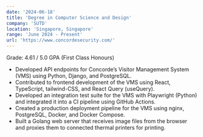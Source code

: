 ```yaml
---
date: '2024-06-18'
title: 'Degree in Computer Science and Design'
company: 'SUTD'
location: 'Singapore, Singapore'
range: 'June 2024 - Present'
url: 'https://www.concordesecurity.com/'
---
```


Grade: 4.61 / 5.0 GPA (First Class Honours)

- Developed API endpoints for Concorde’s Visitor Management System (VMS)
  using Python, Django, and PostgreSQL.
- Contributed to frontend development of the VMS using React, TypeScript,
  tailwind-CSS, and React Query (useQuery).
- Developed an integration test suite for the VMS with Playwright (Python)
  and integrated it into a CI pipeline using GitHub Actions.
- Created a production deployment pipeline for the VMS using nginx,
  PostgreSQL, Docker, and Docker Compose.
- Built a Golang web server that receives image files from the browser and proxies
  them to connected thermal printers for printing.
